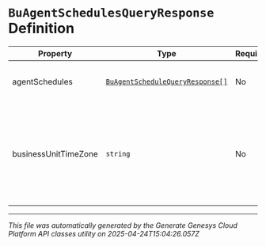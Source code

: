 # `BuAgentSchedulesQueryResponse` Definition

| Property | Type | Required | Description |
|----------|------|----------|-------------|
| agentSchedules | [`BuAgentScheduleQueryResponse[]`](buagentschedulequeryresponse-definition.md) | No | The requested agent schedules |
| businessUnitTimeZone | `string` | No | The time zone configured for the business unit to which these schedules apply |

---

*This file was automatically generated by the Generate Genesys Cloud Platform API classes utility on 2025-04-24T15:04:26.057Z*